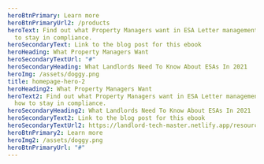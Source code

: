 ```yaml
---
heroBtnPrimary: Learn more
heroBtnPrimaryUrl2: /products
heroText: Find out what Property Managers want in ESA Letter management, and how
  to stay in compliance.
heroSecondaryText: Link to the blog post for this ebook
heroHeading: What Property Managers Want
heroSecondaryTextUrl: "#"
heroSecondaryHeading: What Landlords Need To Know About ESAs In 2021
heroImg: /assets/doggy.png
title: homepage-hero-2
heroHeading2: What Property Managers Want
heroText2: Find out what Property Managers want in ESA Letter management, and
  how to stay in compliance.
heroSecondaryHeading2: What Landlords Need To Know About ESAs In 2021
heroSecondaryText2: Link to the blog post for this ebook
heroSecondaryTextUrl2: https://landlord-tech-master.netlify.app/resources/what-landlords-need-to-know-about-esas-in-2021
heroBtnPrimary2: Learn more
heroImg2: /assets/doggy.png
heroBtnPrimaryUrl: "#"
---
```

